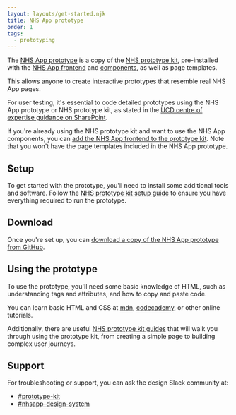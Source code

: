 ```yaml
---
layout: layouts/get-started.njk
title: NHS App prototype
order: 1
tags:
  - prototyping
---
```


The [NHS App prototype](https://github.com/nhsuk/nhsapp-prototype) is a copy of the [NHS prototype kit](https://prototype-kit.service-manual.nhs.uk/), pre-installed with the [NHS App frontend](/get-started/nhsapp-frontend) and [components](/components), as well as page templates. 

This allows anyone to create interactive prototypes that resemble real NHS App pages.

For user testing, it's essential to code detailed prototypes using the NHS App prototype or NHS prototype kit, as stated in the [UCD centre of expertise guidance on SharePoint](https://nhs.sharepoint.com/:u:/r/sites/X26_URPG/SitePages/nhs-prototype-kit.aspx?csf=1&web=1&e=aZFAoj).

If you're already using the NHS prototype kit and want to use the NHS App components, you can [add the NHS App frontend to the prototype kit](/get-started/install-nhsapp-frontend). Note that you won't have the page templates included in the NHS App prototype.

## Setup

To get started with the prototype, you'll need to install some additional tools and software. Follow the [NHS prototype kit setup guide](https://prototype-kit.service-manual.nhs.uk/install) to ensure you have everything required to run the prototype.

## Download

Once you're set up, you can [download a copy of the NHS App prototype from GitHub](https://github.com/nhsuk/nhsapp-prototype).

## Using the prototype

To use the prototype, you'll need some basic knowledge of HTML, such as understanding tags and attributes, and how to copy and paste code. 

You can learn basic HTML and CSS at [mdn](https://developer.mozilla.org/en-US/docs/Learn/HTML/Introduction_to_HTML/Getting_started), [codecademy](https://www.codecademy.com/), or other online tutorials.

Additionally, there are useful [NHS prototype kit guides](https://prototype-kit.service-manual.nhs.uk/how-tos) that will walk you through using the prototype kit, from creating a simple page to building complex user journeys.

## Support

For troubleshooting or support, you can ask the design Slack community at:
- [#prototype-kit](https://nhsdigitalcorporate.enterprise.slack.com/archives/C042J3MTJG2)
- [#nhsapp-design-system](https://nhsdigitalcorporate.enterprise.slack.com/archives/C06GY1LRP19)
